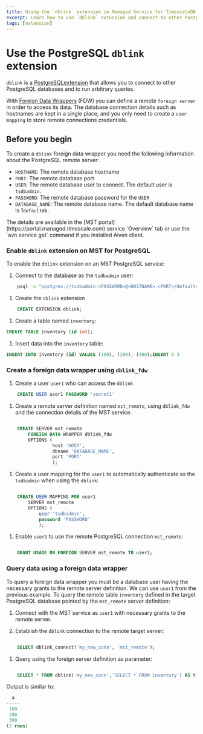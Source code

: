 ```yaml
---
title: Using the `dblink` extension in Managed Service for TimescaleDB
excerpt: Learn how to use `dblink` extension and connect to other PostgreSQL databases
tags: [extension]
---
```


# Use the PostgreSQL `dblink` extension

`dblink` is a [PostgreSQLextension](https://www.postgresql.org/docs/current/dblink.html)
that allows you to connect to other PostgreSQL databases and to run arbitrary queries.

With [Foreign Data Wrappers](https://www.postgresql.org/docs/current/postgres-fdw.html) (FDW)
you can define a remote `foreign server` in order to access its data. The
database connection details such as hostnames are kept in a single place, and you
only need to create a `user mapping` to store remote connections credentials.

## Before you begin

To create a `dblink` foreign data wrapper you need the following information
about the PostgreSQL remote server:

*   `HOSTNAME`: The remote database hostname
*   `PORT`: The remote database port
*   `USER`: The remote database user to connect. The default user is `tsdbadmin`.
*   `PASSWORD`: The remote database password for the
  `USER`
*   `DATABASE_NAME`: The remote database name. The default database name is 1`defaultdb`.

<highlight type="note">
The details are available in the [MST portal](https://portal.managed.timescale.com)
service `Overview` tab or use the `avn service get` command if you installed
Aiven client.
</highlight>

<procedure>

### Enable `dblink` extension on MST for PostgreSQL

To enable the `dblink` extension on an MST PostgreSQL service:

1.  Connect to the database as the `tsdbadmin` user:

```bash
    psql -x "postgres://tsdbadmin:<PASSWORD>@<HOSTNAME>:<PORT>/defaultdb?sslmode=require"
```

1.  Create the `dblink` extension

```sql
    CREATE EXTENSION dblink;
```

1.  Create a table named `inventory`:

```sql
CREATE TABLE inventory (id int);
```

1.  Insert data into the `inventory` table:

```sql
INSERT INTO inventory (id) VALUES (100), (200), (300);INSERT 0 3
```

</procedure>

<procedure>

### Create a foreign data wrapper using `dblink_fdw`

1.  Create a user `user1` who can access the `dblink`

```sql
    CREATE USER user1 PASSWORD 'secret1'
```

1.  Create a remote server definition named `mst_remote`, using `dblink_fdw` and
    the connection details of the MST service.

```sql

    CREATE SERVER mst_remote
        FOREIGN DATA WRAPPER dblink_fdw
        OPTIONS (
                 host 'HOST',
                 dbname 'DATABASE_NAME', 
                 port 'PORT'
                 );
```

1.  Create a user mapping for the `user1` to automatically authenticate as the
    `tsdbadmin` when using the   `dblink`:

```sql

    CREATE USER MAPPING FOR user1
        SERVER mst_remote
        OPTIONS (
            user 'tsdbadmin', 
            password 'PASSWORD'
            );
```

1.  Enable `user1` to use the remote PostgreSQL connection `mst_remote`:

```sql

    GRANT USAGE ON FOREIGN SERVER mst_remote TO user1;
```

</procedure>

### Query data using a foreign data wrapper

To query a foreign data wrapper you must be a database user having the necessary
grants to the remote server definition. We can use `user1` from the previous
example. To query the remote table `inventory` defined in the target
PostgreSQL database pointed by the `mst_remote` server definition:

1.  Connect with the MST service as `user1` with necessary grants to the remote server.

1.  Establish the ``dblink`` connection to the remote target server:

```sql

    SELECT dblink_connect('my_new_conn', 'mst_remote');
```

1.  Query using the foreign server definition as parameter:

```sql

    SELECT * FROM dblink('my_new_conn','SELECT * FROM inventory') AS t(a int); 
```

Output is similar to:

```sql
  a  
-----
 100
 200
 300
(3 rows)
```
